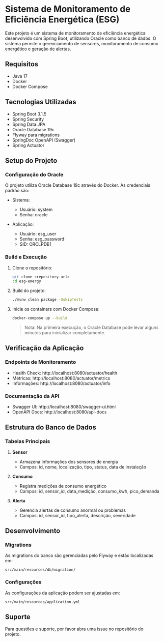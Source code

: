 # Sistema de Monitoramento de Eficiência Energética (ESG)

Este projeto é um sistema de monitoramento de eficiência energética desenvolvido com Spring Boot, utilizando Oracle como banco de dados. O sistema permite o gerenciamento de sensores, monitoramento de consumo energético e geração de alertas.

## Requisitos

- Java 17
- Docker
- Docker Compose

## Tecnologias Utilizadas

- Spring Boot 3.1.5
- Spring Security
- Spring Data JPA
- Oracle Database 19c
- Flyway para migrations
- SpringDoc OpenAPI (Swagger)
- Spring Actuator

## Setup do Projeto

### Configuração do Oracle

O projeto utiliza Oracle Database 19c através do Docker. As credenciais padrão são:

- Sistema:
  - Usuário: system
  - Senha: oracle

- Aplicação:
  - Usuário: esg_user
  - Senha: esg_password
  - SID: ORCLPDB1

### Build e Execução

1. Clone o repositório:
   ```bash
   git clone <repository-url>
   cd esg-energy
   ```

2. Build do projeto:
   ```bash
   ./mvnw clean package -DskipTests
   ```

3. Inicie os containers com Docker Compose:
   ```bash
   docker-compose up --build
   ```

   > Nota: Na primeira execução, o Oracle Database pode levar alguns minutos para inicializar completamente.

## Verificação da Aplicação

### Endpoints de Monitoramento

- Health Check: http://localhost:8080/actuator/health
- Métricas: http://localhost:8080/actuator/metrics
- Informações: http://localhost:8080/actuator/info

### Documentação da API

- Swagger UI: http://localhost:8080/swagger-ui.html
- OpenAPI Docs: http://localhost:8080/api-docs

## Estrutura do Banco de Dados

### Tabelas Principais

1. **Sensor**
   - Armazena informações dos sensores de energia
   - Campos: id, nome, localização, tipo, status, data de instalação

2. **Consumo**
   - Registra medições de consumo energético
   - Campos: id, sensor_id, data_medição, consumo_kwh, pico_demanda

3. **Alerta**
   - Gerencia alertas de consumo anormal ou problemas
   - Campos: id, sensor_id, tipo_alerta, descrição, severidade

## Desenvolvimento

### Migrations

As migrations do banco são gerenciadas pelo Flyway e estão localizadas em:
```
src/main/resources/db/migration/
```

### Configurações

As configurações da aplicação podem ser ajustadas em:
```
src/main/resources/application.yml
```

## Suporte

Para questões e suporte, por favor abra uma issue no repositório do projeto.